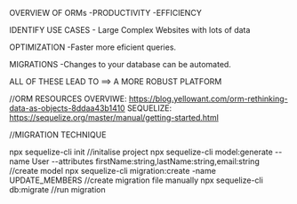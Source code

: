 OVERVIEW OF ORMs
	-PRODUCTIVITY
	-EFFICIENCY

IDENTIFY USE CASES
	- Large Complex Websites with lots of data

OPTIMIZATION
	-Faster more eficient queries.

MIGRATIONS
	-Changes to your database can be automated.

ALL OF THESE LEAD TO ==> A MORE ROBUST PLATFORM

//ORM RESOURCES
OVERVIWE: https://blog.yellowant.com/orm-rethinking-data-as-objects-8ddaa43b1410
SEQUELIZE: https://sequelize.org/master/manual/getting-started.html


//MIGRATION TECHNIQUE

npx sequelize-cli init      //initalise project
npx sequelize-cli model:generate --name User --attributes firstName:string,lastName:string,email:string //create model
npx sequelize-cli migration:create -name UPDATE_MEMBERS  //create migration file manually
npx sequelize-cli db:migrate //run migration

